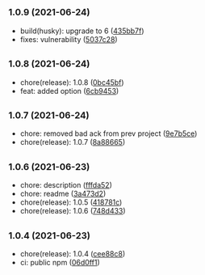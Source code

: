 ## <small>1.0.9 (2021-06-24)</small>

* build(husky): upgrade to 6 ([435bb7f](https://github.com/simonecorsi/fine/commit/435bb7f))
* fixes: vulnerability ([5037c28](https://github.com/simonecorsi/fine/commit/5037c28))



## <small>1.0.8 (2021-06-24)</small>

* chore(release): 1.0.8 ([0bc45bf](https://github.com/simonecorsi/fine/commit/0bc45bf))
* feat: added option ([6cb9453](https://github.com/simonecorsi/fine/commit/6cb9453))



## <small>1.0.7 (2021-06-24)</small>

* chore: removed bad ack from prev project ([9e7b5ce](https://github.com/simonecorsi/fine/commit/9e7b5ce))
* chore(release): 1.0.7 ([8a88665](https://github.com/simonecorsi/fine/commit/8a88665))



## <small>1.0.6 (2021-06-23)</small>

* chore: description ([fffda52](https://github.com/simonecorsi/fine/commit/fffda52))
* chore: readme ([3a473d2](https://github.com/simonecorsi/fine/commit/3a473d2))
* chore(release): 1.0.5 ([418781c](https://github.com/simonecorsi/fine/commit/418781c))
* chore(release): 1.0.6 ([748d433](https://github.com/simonecorsi/fine/commit/748d433))



## <small>1.0.4 (2021-06-23)</small>

* chore(release): 1.0.4 ([cee88c8](https://github.com/simonecorsi/fine/commit/cee88c8))
* ci: public npm ([06d0ff1](https://github.com/simonecorsi/fine/commit/06d0ff1))



